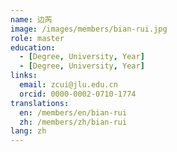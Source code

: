 ```yaml
---
name: 边芮
image: /images/members/bian-rui.jpg
role: master
education:
  - [Degree, University, Year]
  - [Degree, University, Year]
links:
  email: zcui@jlu.edu.cn
  orcid: 0000-0002-0710-1774
translations:
  en: /members/en/bian-rui
  zh: /members/zh/bian-rui
lang: zh
---
```

